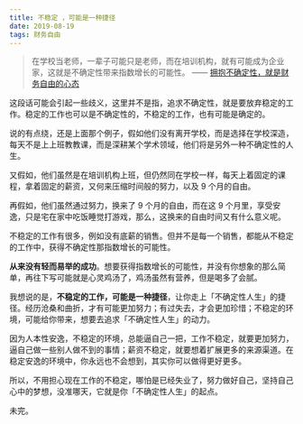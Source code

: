 ```yaml
---
title: 不稳定 ，可能是一种捷径
date: 2019-08-19
tags: 财务自由
---
```


> 在学校当老师，一辈子可能只是老师，而在培训机构，就有可能成为企业家，这就是不确定性带来指数增长的可能性。  —— [拥抱不确定性，就是财务自由的心态](https://iamlupeng.com/post/life/2019-08-12-treasure2)

这段话可能会引起一些歧义，这里并不是指，追求不确定性，就是要放弃稳定的工作。稳定的工作也可以是不确定性的，不稳定的工作，也有可能是确定的。

说的有点绕，还是上面那个例子，假如他们没有离开学校，而是选择在学校深造，每天不是上上班教教课，而是深耕某个学术领域，他们将是另外一种不确定性的人生。

又假如，他们虽然是在培训机构上班，但仍然同在学校一样，每天上着固定的课程，拿着固定的薪资，又何来压缩时间般的努力，以及 9 个月的自由。

再假如，他们虽然通过努力，换来了 9 个月的自由，而在这 9 个月里，享受安逸，只是宅在家中吃饭睡觉打游戏，那么，这换来的自由时间又有什么意义呢。

不稳定的工作有很多，例如没有底薪的销售。但并不是每一个销售，都能从不稳定的工作中，获得不确定性那指数增长的可能性。

**从来没有轻而易举的成功**。想要获得指数增长的可能性，并没有你想象的那么简单，再往下写可能就是心灵鸡汤了，鸡汤虽然有营养，但是喝多了会腻。

我想说的是，**不稳定的工作，可能是一种捷径**，让你走上「不确定性人生」的捷径。经历沧桑和曲折，才有可能更加努力；有过失去，才会更加珍惜；不稳定的环境，可能给你带来，想要去追求「不确定性人生」的动力。

因为人本性安逸，不稳定的环境，总能逼自己一把，工作不稳定，就要更加努力，逼自己做一些别人做不到的事情；薪资不稳定，就要想着扩展更多的来源渠道。在稳定安逸的环境中，你永远也不会想到，其实你可以做得更好更多。

所以，不用担心现在工作的不稳定，哪怕是已经失业了，努力做好自己，坚持自己心中的梦想，没准哪天，它就是你「不确定性人生」的起点。

未完。